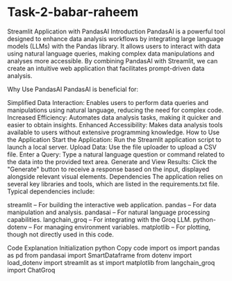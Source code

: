 # Task-2-babar-raheem
Streamlit Application with PandasAI
Introduction
PandasAI is a powerful tool designed to enhance data analysis workflows by integrating large language models (LLMs) with the Pandas library. It allows users to interact with data using natural language queries, making complex data manipulations and analyses more accessible. By combining PandasAI with Streamlit, we can create an intuitive web application that facilitates prompt-driven data analysis.

Why Use PandasAI
PandasAI is beneficial for:

Simplified Data Interaction: Enables users to perform data queries and manipulations using natural language, reducing the need for complex code. Increased Efficiency: Automates data analysis tasks, making it quicker and easier to obtain insights. Enhanced Accessibility: Makes data analysis tools available to users without extensive programming knowledge. How to Use the Application Start the Application: Run the Streamlit application script to launch a local server. Upload Data: Use the file uploader to upload a CSV file. Enter a Query: Type a natural language question or command related to the data into the provided text area. Generate and View Results: Click the "Generate" button to receive a response based on the input, displayed alongside relevant visual elements. Dependencies The application relies on several key libraries and tools, which are listed in the requirements.txt file. Typical dependencies include:

streamlit – For building the interactive web application. pandas – For data manipulation and analysis. pandasai – For natural language processing capabilities. langchain_groq – For integrating with the Groq LLM. python-dotenv – For managing environment variables. matplotlib – For plotting, though not directly used in this code.

Code Explanation Initialization python Copy code import os import pandas as pd from pandasai import SmartDataframe from dotenv import load_dotenv import streamlit as st import matplotlib from langchain_groq import ChatGroq
